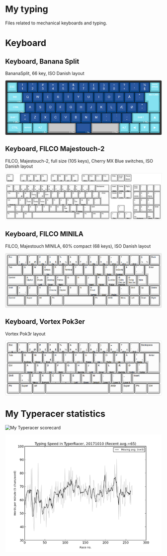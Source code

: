 
# My typing

Files related to mechanical keyboards and typing.

# Keyboard

## Keyboard, Banana Split

BananaSplit, 66 key, ISO Danish layout

![BananaSplit, 66 key Iso Danish layout](keyboard_bananasplit/keyboard-layout.png)

## Keyboard, FILCO Majestouch-2

FILCO, Majestouch-2, full size (105 keys), Cherry MX Blue switches, ISO Danish layout

![My FILCO Majestouch-2 full size layout](keyboard_majestouch-2/keyboard-layout.png)

## Keyboard, FILCO MINILA

FILCO, Majestouch MINILA, 60% compact (68 keys), ISO Danish layout

![My FILCO MINILA layout](keyboard_minila/keyboard-layout.png)

## Keyboard, Vortex Pok3er

Vortex Pok3r layout

![My Pok3r layout](keyboard_pok3r/keyboard-layout.png)

# My Typeracer statistics

![My Typeracer scorecard](http://data.typeracer.com/misc/badge?user=skrivemaskinen)

![My Typeracer statistics](mytyperacer/plot/newest.png)
